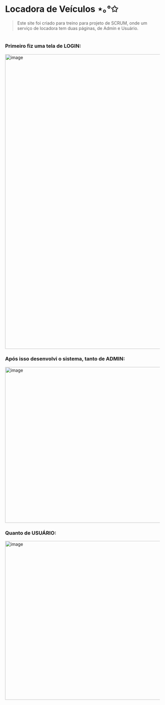 # Locadora de Veículos ⋆｡°✩
>Este site foi criado para treino para projeto de SCRUM, onde um serviço de locadora tem duas páginas, de Admin e Usuário.

#

### Primeiro fiz uma tela de LOGIN:<br>

<img width="959" alt="image" src="https://github.com/user-attachments/assets/0e7d12f4-71b9-4e70-b80b-95f05b788e3a" />

### Após isso desenvolvi o sistema, tanto de ADMIN:<br>

<img width="507" alt="image" src="https://github.com/user-attachments/assets/4c3a0b7c-3a5f-4de3-9d25-65a1af2093dc" />

### Quanto de USUÁRIO:<br>

<img width="517" alt="image" src="https://github.com/user-attachments/assets/ac70bfeb-d806-4ac3-b26e-112674fec4a2" />

 
